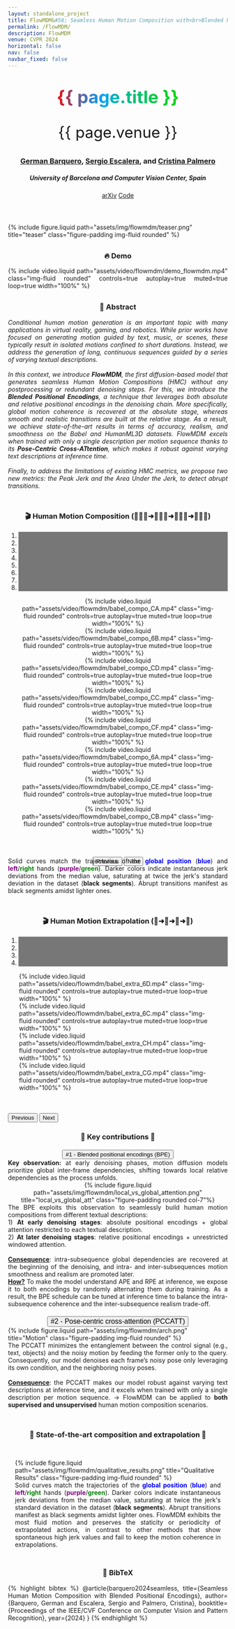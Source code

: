 ```yaml
---
layout: standalone_project
title: FlowMDM&#58; Seamless Human Motion Composition with<br>Blended Positional Encodings
permalink: /FlowMDM/
description: FlowMDM
venue: CVPR 2024
horizontal: false
nav: false
navbar_fixed: false
---
```


<!---------------------------- HEADER ---------------------------->
<header class="project-title" style="text-align: center; ">
<!--h1 class="project-title title" style="font-weight: bold; color: #404040">{{ page.title }}</h1-->
<h1 class="project-title title" style="font-weight: bold;">
    <span class="gradient-text" style="background: linear-gradient(90deg, #ff0000, 15%, #00a1ff, 60%, #00D70C); -webkit-background-clip: text; color: transparent; font-size: 2.5rem">{{ page.title }}</span> 
  </h1>
<p class="project-venue" style="font-size: 2.5em;">{{ page.venue }}</p>
    <h3>
                    <a href="https://scholar.google.com/citations?user=pRC8DwcAAAAJ&hl=en">German Barquero</a>, 
                    <a href="https://scholar.google.com/citations?user=oI6AIkMAAAAJ&hl=en&oi=ao">Sergio Escalera</a>, and 
                    <a href="https://scholar.google.com/citations?user=V0c9xx0AAAAJ&hl=en&oi=ao">Cristina Palmero</a>
    </h3>
<h5>University of Barcelona and Computer Vision Center, Spain</h5>
<div class="publications project-links">
    <a href="https://arxiv.org/abs/2402.15509" class="btn" role="button" target="_blank">arXiv</a>
    <a href="https://github.com/BarqueroGerman/FlowMDM" class="btn" role="button" target="_blank">Code</a>
</div>
</header>

<div style="margin-top:20px">
{% include figure.liquid path="assets/img/flowmdm/teaser.png" title="teaser" class="figure-padding img-fluid rounded" %}
</div>


<!---------------------------- DEMO ---------------------------->
<div class="d-flex align-items-center justify-content-center" style="margin-top: 30px; margin-bottom: 20px">
    <div class="project-narrow" id="demo" style="text-align: justify;">
    <h3 style="text-align: center;">🔥 Demo</h3>
    {% include video.liquid path="assets/video/flowmdm/demo_flowmdm.mp4" class="img-fluid rounded" controls=true  autoplay=true muted=true loop=true width="100%" %}
    </div>
</div>


<!---------------------------- ABSTRACT ---------------------------->
<div class="d-flex align-items-center justify-content-center" style="margin-top: 30px">
    <div class="project-narrow" id="abstract" style="text-align: justify;">
    <h3 style="text-align: center;">📌 Abstract</h3>
    <i>
    Conditional human motion generation is an important topic with many applications in virtual reality, gaming, and robotics. While prior works have focused on generating motion guided by text, music, or scenes, these typically result in isolated motions confined to short durations. Instead, we address the generation of long, continuous sequences guided by a series of varying textual descriptions.
    <br><br>
    In this context, we introduce <b>FlowMDM</b>, the first diffusion-based model that generates seamless Human Motion Compositions (HMC) without any postprocessing or redundant denoising steps. For this, we introduce the <b>Blended Positional Encodings</b>, a technique that leverages both absolute and relative positional encodings in the denoising chain. More specifically, global motion coherence is recovered at the absolute stage, whereas smooth and realistic transitions are built at the relative stage. As a result, we achieve state-of-the-art results in terms of accuracy, realism, and smoothness on the Babel and HumanML3D datasets. FlowMDM excels when trained with only a single description per motion sequence thanks to its <b>Pose-Centric Cross-ATtention</b>, which makes it robust against varying text descriptions at inference time.
    <br><br>
    Finally, to address the limitations of existing HMC metrics, we propose two new metrics: the Peak Jerk and the Area Under the Jerk, to detect abrupt transitions.
    </i>
    </div>
</div>


<!---------------------------- COMPOSITION VIDEOS ---------------------------->

<div class="align-items-center" style="max-width: site.max_project_width; margin-top:50px; text-align: center;">
    <h3 style="text-align: center; margin-bottom:20px">🎬 Human Motion Composition (🏃🏻‍♀️➜🚶🏻‍♀️➜🧎🏻‍♀️➜🧘🏻‍♀️)</h3>
    <div id="carouselCompositions" class="carousel slide" data-ride="carousel" data-interval="false">
        <ol class="carousel-indicators">
            <li data-target="#carouselCompositions" data-slide-to="0" class="active"></li>
            <li data-target="#carouselCompositions" data-slide-to="1"></li>
            <li data-target="#carouselCompositions" data-slide-to="2"></li>
            <li data-target="#carouselCompositions" data-slide-to="3"></li>
            <li data-target="#carouselCompositions" data-slide-to="4"></li>
            <li data-target="#carouselCompositions" data-slide-to="5"></li>
            <li data-target="#carouselCompositions" data-slide-to="6"></li>
            <li data-target="#carouselCompositions" data-slide-to="7"></li>
        </ol>
        <div class="carousel-inner">
            <div class="carousel-item active">{% include video.liquid path="assets/video/flowmdm/babel_compo_CA.mp4" class="img-fluid rounded" controls=true  autoplay=true muted=true loop=true width="100%" %}</div>
            <div class="carousel-item">{% include video.liquid path="assets/video/flowmdm/babel_compo_6B.mp4" class="img-fluid rounded" controls=true  autoplay=true muted=true loop=true width="100%" %}</div>
            <div class="carousel-item">{% include video.liquid path="assets/video/flowmdm/babel_compo_CD.mp4" class="img-fluid rounded" controls=true  autoplay=true muted=true loop=true width="100%" %}</div>
            <div class="carousel-item">{% include video.liquid path="assets/video/flowmdm/babel_compo_CC.mp4" class="img-fluid rounded" controls=true  autoplay=true muted=true loop=true width="100%" %}</div>
            <div class="carousel-item">{% include video.liquid path="assets/video/flowmdm/babel_compo_CF.mp4" class="img-fluid rounded" controls=true  autoplay=true muted=true loop=true width="100%" %}</div>
            <div class="carousel-item">{% include video.liquid path="assets/video/flowmdm/babel_compo_6A.mp4" class="img-fluid rounded" controls=true  autoplay=true muted=true loop=true width="100%" %}</div>
            <div class="carousel-item">{% include video.liquid path="assets/video/flowmdm/babel_compo_CE.mp4" class="img-fluid rounded" controls=true  autoplay=true muted=true loop=true width="100%" %}</div>
            <div class="carousel-item">{% include video.liquid path="assets/video/flowmdm/babel_compo_CB.mp4" class="img-fluid rounded" controls=true  autoplay=true muted=true loop=true width="100%" %}</div>
        </div>
        <button class="carousel-control-prev" type="button" data-target="#carouselCompositions" data-slide="prev">
            <span class="carousel-control-prev-icon" aria-hidden="true"></span>
            <span class="sr-only">Previous</span>
        </button>
        <button class="carousel-control-next" type="button" data-target="#carouselCompositions" data-slide="next">
            <span class="carousel-control-next-icon" aria-hidden="true"></span>
            <span class="sr-only">Next</span>
        </button>
    </div>
    <div class="col-10" style="text-align: justify; display: inline-block; margin-top: -20px">
        Solid curves match the trajectories of the <b style="color: blue">global position</b> (<b style="color: blue">blue</b>) and <b style="color: purple">left</b>/<b style="color: green">right</b> hands (<b style="color: purple">purple</b>/<b style="color: green">green</b>). Darker colors indicate instantaneous jerk deviations from the median value, saturating at twice the jerk's standard deviation in the dataset (<b>black segments</b>). 
        Abrupt transitions manifest as black segments amidst lighter ones.
    </div>
</div>


<!---------------------------- EXTRAPOLATION VIDEOS ---------------------------->

<div style="max-width: site.max_project_width; margin-top:50px;">
    <h3 style="text-align: center; margin-bottom:20px">🎬 Human Motion Extrapolation (🚶➜🚶➜🚶➜🚶)</h3>
    <div id="carouselExtrapolations" class="carousel slide" data-ride="carousel" data-interval="false">
        <ol class="carousel-indicators">
            <li data-target="#carouselExtrapolations" data-slide-to="0" class="active"></li>
            <li data-target="#carouselExtrapolations" data-slide-to="1"></li>
            <li data-target="#carouselExtrapolations" data-slide-to="2"></li>
            <li data-target="#carouselExtrapolations" data-slide-to="3"></li>
        </ol>
        <div class="carousel-inner">
            <div class="carousel-item active">{% include video.liquid path="assets/video/flowmdm/babel_extra_6D.mp4" class="img-fluid rounded" controls=true  autoplay=true muted=true loop=true width="100%" %}</div>
            <div class="carousel-item">{% include video.liquid path="assets/video/flowmdm/babel_extra_6C.mp4" class="img-fluid rounded" controls=true  autoplay=true muted=true loop=true width="100%" %}</div>
            <div class="carousel-item">{% include video.liquid path="assets/video/flowmdm/babel_extra_CH.mp4" class="img-fluid rounded" controls=true  autoplay=true muted=true loop=true width="100%" %}</div>
            <div class="carousel-item">{% include video.liquid path="assets/video/flowmdm/babel_extra_CG.mp4" class="img-fluid rounded" controls=true  autoplay=true muted=true loop=true width="100%" %}</div>
        </div>
        <button class="carousel-control-prev" type="button" data-target="#carouselExtrapolations" data-slide="prev">
            <span class="carousel-control-prev-icon" aria-hidden="true"></span>
            <span class="sr-only">Previous</span>
        </button>
        <button class="carousel-control-next" type="button" data-target="#carouselExtrapolations" data-slide="next">
            <span class="carousel-control-next-icon" aria-hidden="true"></span>
            <span class="sr-only">Next</span>
        </button>
    </div>
</div>

<!---------------------------- ARCHITECTURE ---------------------------->

<div class="d-flex align-items-center justify-content-center" style="margin-top: 0px">
    <div class="project-narrow" id="motivations" style="text-align: justify;">
    <h3 style="text-align: center;">🌟 Key contributions 🌟</h3>
    </div>
</div>

<div id="accordion" style="margin-top:20px">
  <div class="card">
    <div class="card-header" id="headingTwo" style="text-align: center; padding:0px">
        <button class="btn btn-link collapsed dropdown-toggle" data-toggle="collapse" data-target="#collapseTwo" aria-expanded="false" aria-controls="collapseTwo" style="text-align: center;" style="font-size: 16px">
          #1 - Blended positional encodings (BPE)
        </button>
    </div>
    <div id="collapseTwo" class="collapse" aria-labelledby="headingTwo" data-parent="#accordion">
      <div class="card-body" style="text-align: center;">        
            <div style="text-align: justify;">
            <b>Key observation:</b> at early denoising phases, motion diffusion models prioritize global inter-frame dependencies, shifting towards local relative dependencies as the process unfolds.
        </div>
      {% include figure.liquid path="assets/img/flowmdm/local_vs_global_attention.png" title="local_vs_global_att" class="figure-padding rounded col-7"%}
      <div style="margin-bottom: 20px; text-align: justify;">
            The BPE exploits this observation to seamlessly build human motion compositions from different textual descriptions:
            <br>
            1) <b>At early denoising stages</b>: absolute positional encodings + global attention restricted to each textual description.
            <br>
            2) <b>At later denoising stages</b>: relative positional encodings + unrestricted windowed attention.
            <br><br>
            <b><u>Consequence</u></b>: intra-subsequence global dependencies are recovered at the beginning of the denoising, and intra- and inter-subsequences motion smoothness and realism are promoted later.
            <br>
            <b><u>How?</u></b> To make the model understand APE and RPE at inference, we expose it to both encodings by randomly alternating them during training. As a result, the BPE schedule can be tuned at inference time to balance the intra-subsequence coherence and the inter-subsequence realism trade-off.
        </div>
      </div>
    </div>
  </div>
  <div class="card">
    <div class="card-header" id="headingOne" style="text-align: center; padding:0px;">
        <button class="btn btn-link dropdown-toggle" data-toggle="collapse" data-target="#collapseOne" aria-expanded="true" aria-controls="collapseOne" style="font-size: 16px">
            #2 - Pose-centric cross-attention (PCCATT)
        </button>
    </div>
    <div id="collapseOne" class="collapse" aria-labelledby="headingOne" data-parent="#accordion">
      <div class="card-body">
        <div class="row">
            <div class="col-7">
            {% include figure.liquid path="assets/img/flowmdm/arch.png" title="Motion" class="figure-padding img-fluid rounded" %}
            </div>
            <div class="col-5" style="text-align: justify;">
                The PCCATT minimizes the entanglement between the control signal (e.g., text, objects) and the noisy motion by feeding the former only to the query. Consequently, our model denoises each frame’s noisy pose only leveraging its own condition, and the neighboring noisy poses.
                <br><br>
                <b><u>Consequence</u></b>: the PCCATT makes our model robust against varying text descriptions at inference time, and it excels when trained with only a single description per motion sequence. → FlowMDM can be applied to <b>both supervised and unsupervised</b> human motion composition scenarios.
            </div>
        </div>
      </div>
    </div>
  </div>
</div>


<!---------------------------- FIGURE vs. SOTA ---------------------------->

<div class="d-flex align-items-center justify-content-center" style="margin-top: 50px;">
    <div class="project-narrow" id="motivations" style="text-align: justify;">
        <h3 style="text-align: center;">🥇 State-of-the-art composition and extrapolation 🥇</h3>
    </div>
</div>

<div class="card d-flex align-items-center justify-content-center" style="margin-top: 30px; padding:1rem">
    <div style="">
    {% include figure.liquid path="assets/img/flowmdm/qualitative_results.png" title="Qualitative Results" class="figure-padding img-fluid rounded" %}
    </div>
    <div style="text-align: justify;">
    Solid curves match the trajectories of the <b style="color: blue">global position</b> (<b style="color: blue">blue</b>) and <b style="color: purple">left</b>/<b style="color: green">right</b> hands (<b style="color: purple">purple</b>/<b style="color: green">green</b>). Darker colors indicate instantaneous jerk deviations from the median value, saturating at twice the jerk's standard deviation in the dataset (<b>black segments</b>). 
    Abrupt transitions manifest as black segments amidst lighter ones. 
    FlowMDM exhibits the most fluid motion and preserves the staticity or periodicity of extrapolated actions, in contrast to other methods that show spontaneous high jerk values and fail to keep the motion coherence in extrapolations.
    </div>
</div>


<!---------------------------- BIBLIOGRAPHY ---------------------------->

<div class="d-flex align-items-center justify-content-center" style="margin-top: 30px">
    <div class="project-narrow" id="bibtex" style="text-align: justify;">
        <h3 style="text-align: center;">🔗 BibTeX</h3>
        <div class="bibtex">
        {% highlight bibtex %}
@article{barquero2024seamless,
  title={Seamless Human Motion Composition with Blended Positional Encodings},
  author={Barquero, German and Escalera, Sergio and Palmero, Cristina},
  booktitle={Proceedings of the IEEE/CVF Conference on Computer Vision and Pattern Recognition},
  year={2024}
}
{% endhighlight %}
        </div>
    </div>

</div>

<style>
    .carousel-control-next-icon {
        background-image: url("/assets/img/others/arrow_right_black.svg") !important;
    }

    .carousel-control-prev-icon {
        background-image: url("/assets/img/others/arrow_left_black.svg") !important;
    }

    .carousel-control-next-icon, .carousel-control-prev-icon {
        width: 3rem !important;
        height: 3rem !important;
    }

    .carousel-control-next {
        justify-content: flex-end;
        width: fit-content !important;
    }

    .carousel-control-prev {
        justify-content: flex-start;
        width: fit-content !important;
    }

    .carousel-inner {
        margin-bottom: 10%;
        width: 90%;
        margin-left: 5%;
    }

    .carousel-indicators {
        bottom: -2.5rem;
    }

    .carousel .carousel-indicators li {
        background-color: #777
    }

</style>